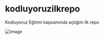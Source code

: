 # kodluyoruzilkrepo
Kodluyoruz Eğitimi kapsamında açtığım ilk repo

![image](https://user-images.githubusercontent.com/77547137/235495571-42e99bbf-fc2c-4ee6-a0c9-64925116fc91.png)
